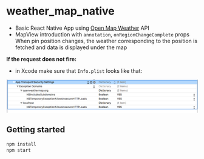 # weather_map_native

- Basic React Native App using [Open Map Weather](http://openweathermap.org/) API
- MapView introduction with ```annotation```, ```onRegionChangeComplete``` props
When pin position changes, the weather corresponding to the position is fetched and data is displayed under the map

__If the request does not fire:__
- in Xcode make sure that ```Info.plist``` looks like that:

![alt text](https://github.com/sylvain75/weather_map_native/blob/master/assets/Screen%20Shot%202016-08-06%20at%205.10.44%20PM.png "Xcode setup")

## Getting started
```
npm install
npm start
```
